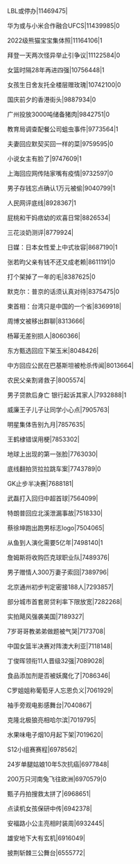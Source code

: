 LBL或停办|11469475|

华为或与小米合作融合UFCS|11439985|0

2022级熊猫宝宝集体照|11164106|1

拜登一天两次怪异举止引争议|11122584|0

女篮时隔28年再进四强|10756448|1

女孩生日舍友托全楼层赠玫瑰|10742100|0

国庆前夕的香港街头|9887934|0

广州投放3000吨储备猪肉|9842751|0

教育局调查配餐公司蛆虫事件|9773564|1

夫妻回应默契买回一样的菜|9759595|0

小说女主有脸了|9747609|1

上海回应网传陆家嘴有疫情|9732597|0

男子存钱忘点确认1万元被偷|9040799|1

人民网评底线|8928367|1

屁桃和干妈痞幼的欢喜日常|8826534|

三花淡奶测评|8779924|

日媒：日本女性爱上中式妆容|8687190|1

张若昀父亲有钱不还又成老赖|8611191|0

打个架掉了一年的毛|8387625|0

默克尔：普京的话须认真对待|8375475|0

柬首相：台湾只是中国的一个省|8369918|

周博文被移出群聊|8313666|

杨幂无差别损人|8060366|

东方甄选回应下架玉米|8048426|

中方回应公民在巴基斯坦被枪杀传闻|8013664|

农民父亲割肾救子|8005574|

男子贷款后身亡 银行起诉其家人|7932888|1

威廉王子儿子让同学小心点|7905763|

明星集体告别九月|7857635|

王鹤棣错误用梗|7853302|

地球上出现的第一张脸|7763030|

底线翻拍货拉拉跳车案|7743789|0

GK止步半决赛|7688181|

武磊打入回归中超首球|7564099|

特朗普回应北溪泄漏事故|7518330|

蔡徐坤跑出跑男标志logo|7504065|

从鱼到人演化需要5亿年|7498140|1

詹姆斯将收购匹克球职业队|7489376|

男子赠情人300万妻子索回|7389796|

北京通州初步判定密接188人|7293857|

部分城市首套房贷利率下限放宽|7282268|

实拍飓风强袭美国|7189327|

7岁哥哥教弟弟做题被气哭|7173708|

中国女篮半决赛对阵澳大利亚|7118148|

丁俊晖领衔11人晋级32强|7089028|

食品添加剂是否被妖魔化了|7086346|

C罗姐姐称葡萄牙人忘恩负义|7061929|

袖手旁观电影感舞台|7040867|

克隆北极狼亮相哈尔滨|7019795|

水果味电子烟10月起下架|7019620|

S12小组赛赛程|6978562|

24岁单腿姑娘10年5次抗癌|6977848|

200万只河南兔飞往欧洲|6970579|0

甄子丹拍搜救太拼了|6968651|

点读机女孩保研中传|6942378|

安福路小公主亮相时装周|6932445|

雄安地下大有玄机|6916049|

披荆斩棘三公舞台|6555772|

